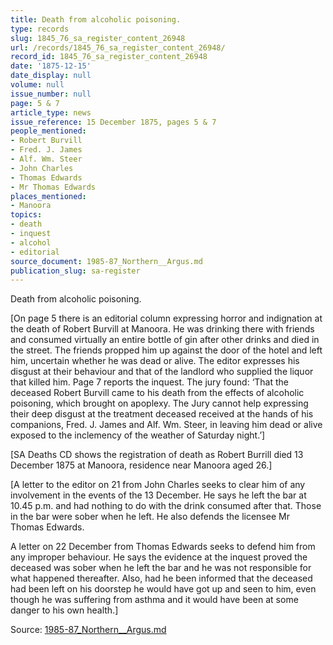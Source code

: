 ```yaml
---
title: Death from alcoholic poisoning.
type: records
slug: 1845_76_sa_register_content_26948
url: /records/1845_76_sa_register_content_26948/
record_id: 1845_76_sa_register_content_26948
date: '1875-12-15'
date_display: null
volume: null
issue_number: null
page: 5 & 7
article_type: news
issue_reference: 15 December 1875, pages 5 & 7
people_mentioned:
- Robert Burvill
- Fred. J. James
- Alf. Wm. Steer
- John Charles
- Thomas Edwards
- Mr Thomas Edwards
places_mentioned:
- Manoora
topics:
- death
- inquest
- alcohol
- editorial
source_document: 1985-87_Northern__Argus.md
publication_slug: sa-register
---
```


Death from alcoholic poisoning.

[On page 5 there is an editorial column expressing horror and indignation at the death of Robert Burvill at Manoora.  He was drinking there with friends and consumed virtually an entire bottle of gin after other drinks and died in the street.  The friends propped him up against the door of the hotel and left him, uncertain whether he was dead or alive.  The editor expresses his disgust at their behaviour and that of the landlord who supplied the liquor that killed him.  Page 7 reports the inquest.  The jury found: ‘That the deceased Robert Burvill came to his death from the effects of alcoholic poisoning, which brought on apoplexy.  The Jury cannot help expressing their deep disgust at the treatment deceased received at the hands of his companions, Fred. J. James and Alf. Wm. Steer, in leaving him dead or alive exposed to the inclemency of the weather of Saturday night.’]

[SA Deaths CD shows the registration of death as Robert Burrill died 13 December 1875 at Manoora, residence near Manoora aged 26.]

[A letter to the editor on 21 from John Charles seeks to clear him of any involvement in the events of the 13 December.   He says he left the bar at 10.45 p.m. and had nothing to do with the drink consumed after that.  Those in the bar were sober when he left.  He also defends the licensee Mr Thomas Edwards.

A letter on 22 December from Thomas Edwards seeks to defend him from any improper behaviour.  He says the evidence at the inquest proved the deceased was sober when he left the bar and he was not responsible for what happened thereafter.  Also, had he been informed that the deceased had been left on his doorstep he would have got up and seen to him, even though he was suffering from asthma and it would have been at some danger to his own health.]

Source: [1985-87_Northern__Argus.md](/downloads/markdown/1985-87_Northern__Argus.md)
